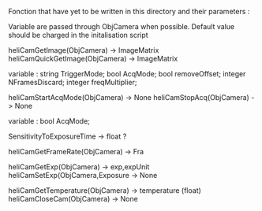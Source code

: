 Fonction that have yet to be written in this directory and their parameters :


Variable are passed through ObjCamera when possible.
Default value should be charged in the initalisation script


heliCamGetImage(ObjCamera) -> ImageMatrix
heliCamQuickGetImage(ObjCamera) -> ImageMatrix

variable :
	string TriggerMode;
	bool AcqMode;
	bool removeOffset;
	integer NFramesDiscard;
	integer freqMultiplier;



heliCamStartAcqMode(ObjCamera) -> None
heliCamStopAcq(ObjCamera) -> None

variable :
	bool AcqMode;

SensitivityToExposureTime -> float ?

heliCamGetFrameRate(ObjCamera) -> Fra

heliCamGetExp(ObjCamera) -> exp,expUnit
heliCamSetExp(ObjCamera,Exposure -> None 

heliCamGetTemperature(ObjCamera) -> temperature (float)
heliCamCloseCam(ObjCamera) -> None






